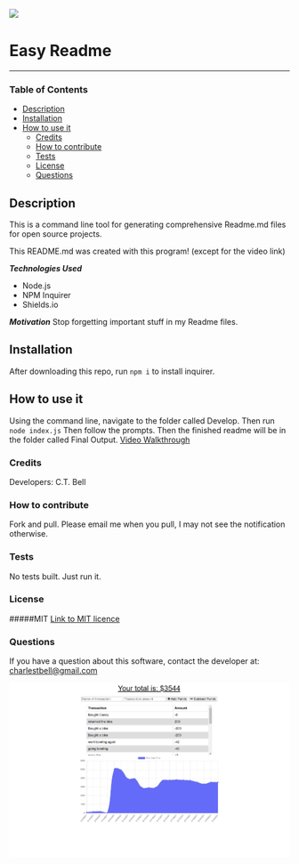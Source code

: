 [<img src="https://img.shields.io/badge/License-MIT-%23cdd755.svg?style=flat-square">](<https://opensource.org/licenses/MIT>)
# Easy Readme <!-- omit in toc -->
--- 
### Table of Contents

- [Description](#description)
- [Installation](#installation)
- [How to use it](#how-to-use-it)
  - [Credits](#credits)
  - [How to contribute](#how-to-contribute)
  - [Tests](#tests)
  - [License](#license)
  - [Questions](#questions)

## Description
This is a command line tool for generating comprehensive Readme.md files for open source projects.

This README.md was created with this program! (except for the video link)

___Technologies Used___
- Node.js
- NPM Inquirer
- Shields.io


___Motivation___
Stop forgetting important stuff in my Readme files.

## Installation
After downloading this repo, run ```npm i``` to install inquirer.

## How to use it
Using the command line, navigate to the folder called Develop. Then run ```node index.js``` Then follow the prompts. Then the finished readme will be in the folder called Final Output.
[Video Walkthrough](https://drive.google.com/file/d/1m-yQyY8916wF7bOTl04lH1ZXRGsvGP77/view?usp=sharing)


### Credits
Developers: C.T. Bell
### How to contribute
Fork and pull. Please email me when you pull, I may not see the notification otherwise.

### Tests
No tests built. Just run it.

### License
#####MIT
[Link to MIT licence](https://opensource.org/licenses/MIT)

### Questions
If you have a question about this software, contact the developer at:
charlestbell@gmail.com

![Screenshot](Assets/screenshot.jpg "Screenshot")
